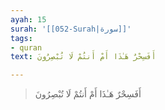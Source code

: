 ```yaml
---
ayah: 15
surah: '[[052-Surah|سورة]]'
tags:
- quran
text: أَفَسِحْرٌ هَـٰذَا أَمْ أَنتُمْ لَا تُبْصِرُونَ

---
```

> أَفَسِحْرٌ هَـٰذَا أَمْ أَنتُمْ لَا تُبْصِرُونَ

